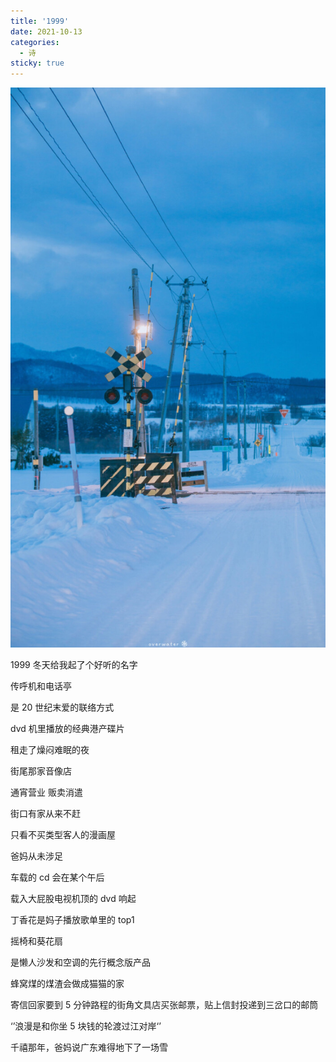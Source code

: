 ```yaml
---
title: '1999'
date: 2021-10-13
categories:
  - 诗
sticky: true
---
```


![图 12](../../images/d657670135f19cfc2e518967fb4b5d7f61eece65b885eef96acbae9fc4cffece.png)

1999 冬天给我起了个好听的名字

传呼机和电话亭

是 20 世纪末爱的联络方式

dvd 机里播放的经典港产碟片

租走了燥闷难眠的夜

街尾那家音像店

通宵营业 贩卖消遣

街口有家从来不赶

只看不买类型客人的漫画屋

爸妈从未涉足

车载的 cd 会在某个午后

载入大屁股电视机顶的 dvd 响起

丁香花是妈子播放歌单里的 top1

摇椅和葵花扇

是懒人沙发和空调的先行概念版产品

蜂窝煤的煤渣会做成猫猫的家

寄信回家要到 5 分钟路程的街角文具店买张邮票，贴上信封投递到三岔口的邮筒

‘’浪漫是和你坐 5 块钱的轮渡过江对岸‘’

千禧那年，爸妈说广东难得地下了一场雪

